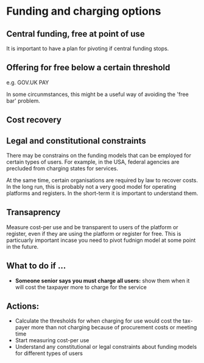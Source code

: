 <!-- TITLE: Funding & charging options-->

# Funding and charging options

## Central funding, free at point of use

It is important to have a plan for pivoting if central funding stops.

## Offering for free below a certain threshold

e.g. GOV.UK PAY

In some circunmstances, this might be a useful way of avoiding the 'free bar' problem.

## Cost recovery

## Legal and constitutional constraints

There may be constrains on the funding models that can be employed for certain types of users. For example, in the USA, federal agencies are precluded from charging states for services.

At the same time, certain organisations are required by law to recover costs. In the long run, this is probably not a very good model for operating platforms and registers. In the short-term it is important to understand them.


## Transaprency

Measure cost-per use and be transparent to users of the platform or register, even if they are using the platform or register for free. This is particuarly important incase you need to pivot fudnign model at some point in the future.

## What to do if ...
* **Someone senior says you must charge all users:** show them when it will cost the taxpayer more to charge for the service

## Actions:

* Calculate the thresholds for when charging for use would cost the tax-payer more than not charging because of procurement costs or meeting time
* Start measuring cost-per use
* Understand any constitutional or legal constraints about funding models for different types of users
